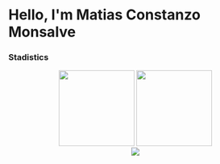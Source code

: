 <h1>Hello, I'm Matias Constanzo Monsalve</h1>



<h3>Stadistics</h3>

<div align="center">
  <span>
    <img height="150" src="https://github-readme-streak-stats.herokuapp.com/?user=MatiasEng&theme=react&hide_border=true"/> 
    <img height="150" src="https://github-readme-stats.vercel.app/api?username=MatiasEng&theme=react&show_icons=true&include_all_commits=true&hide_border=true"/>
  </span>
  <br> <!-- Force line break -->
  <span>
    <img src="https://github-readme-stats.vercel.app/api/top-langs?username=MatiasEng&show_icons=true&locale=en&layout=compact&theme=react&hide_border=true"/>
  </span>
</div>

